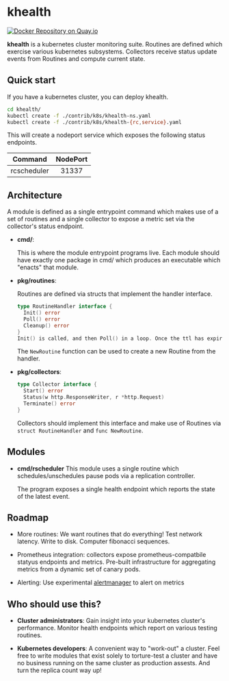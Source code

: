 khealth
=====

[![Docker Repository on Quay.io](https://quay.io/repository/coreos/khealth/status "Docker Repository on Quay.io")](https://quay.io/repository/coreos/khealth)

**khealth** is a kubernetes cluster monitoring suite. Routines are defined which exercise various kubernetes subsystems. Collectors receive status update events from Routines and compute current state.

## Quick start

If you have a kubernetes cluster, you can deploy khealth.

```sh
cd khealth/
kubectl create -f ./contrib/k8s/khealth-ns.yaml
kubectl create -f ./contrib/k8s/khealth-{rc,service}.yaml
```

This will create a nodeport service which exposes the following status endpoints.

| Command  | NodePort |
| ------------- |:-------------:|
| rcscheduler  | 31337 |

## Architecture

A module is defined as a single entrypoint command which makes use of a set of routines and a single collector to expose a metric set via the collector's status endpoint.

- **cmd/**:

  This is where the module entrypoint programs live. Each module should have exactly one package in cmd/ which produces an executable which "enacts" that module.

- **pkg/routines**:

  Routines are defined via structs that implement the handler interface.
  ```go
  type RoutineHandler interface {
  	Init() error
	Poll() error
	Cleanup() error
  }
  Init() is called, and then Poll() in a loop. Once the ttl has expired, cleanup is called. Rinse-repeat. Every step generates an event which is received by the collector.
  ```
  The `NewRoutine` function can be used to create a new Routine from the handler.

- **pkg/collectors**:

  ```go
  type Collector interface {
  	Start() error
	Status(w http.ResponseWriter, r *http.Request)
	Terminate() error
  }
  ```
  Collectors should implement this interface and make use of Routines via `struct RoutineHandler` and `func NewRoutine`.

## Modules
- **cmd/rscheduler**
  This module uses a single routine which schedules/unschedules pause pods via a replication controller.

  The program exposes a single health endpoint which reports the state of the latest event.

## Roadmap
- More routines: We want routines that do everything! Test network latency. Write to disk. Computer fibonacci sequences.

- Prometheus integration: collectors expose prometheus-compatbile statyus endpoints and metrics. Pre-built infrastructure for aggregating metrics from a dynamic set of canary pods.

- Alerting: Use experimental [alertmanager](https://github.com/prometheus/alertmanager) to alert on metrics

## Who should use this?

- **Cluster administrators**: Gain insight into your kubernetes cluster's performance.  Monitor health endpoints which report on various testing routines.

- **Kubernetes developers**: A convenient way to "work-out" a cluster. Feel free to write modules that exist solely to torture-test a cluster and have no business running on the same cluster as production assests. And turn the replica count way up!

